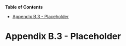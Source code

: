 <!-- START doctoc generated TOC please keep comment here to allow auto update -->
<!-- DON'T EDIT THIS SECTION, INSTEAD RE-RUN doctoc TO UPDATE -->
**Table of Contents**

- [Appendix B.3 - Placeholder](#appendix-b3---placeholder)

<!-- END doctoc generated TOC please keep comment here to allow auto update -->

# Appendix B.3 - Placeholder
